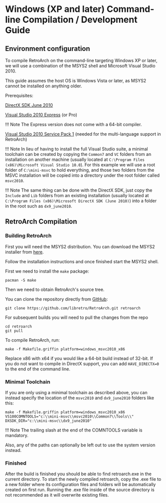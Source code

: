 # Windows (XP and later) Command-line Compilation / Development Guide

## Environment configuration

To compile RetroArch on the command-line targeting Windows XP or later, we will use a combination of the MSYS2 shell and Microsoft Visual Studio 2010.

This guide assumes the host OS is Windows Vista or later, as MSYS2 cannot be installed on anything older.

Prerequisites:

[DirectX SDK June 2010](https://www.microsoft.com/en-us/download/details.aspx?id=6812)

[Visual Studio 2010 Express](http://web.archive.org/web/20161014172355/http://download.microsoft.com/download/1/E/5/1E5F1C0A-0D5B-426A-A603-1798B951DDAE/VS2010Express1.iso) (or Pro)

!!! Note
    The Express version does not come with a 64-bit compiler.

[Visual Studio 2010 Service Pack 1](http://web.archive.org/web/20160401071422/http://download.microsoft.com/download/E/B/A/EBA0A152-F426-47E6-9E3F-EFB686E3CA20/VS2010SP1dvd1.iso) (needed for the multi-language support in RetroArch)

!!! Note
    In lieu of having to install the full Visual Studio suite, a minimal toolchain can be created by copying the `Common7` and `VC` folders from an installation on another machine (usually located at `C:\Program Files (x86)\Microsoft Visual Studio 10.0`). For this example we will use a root folder of `C:\mini-msvc` to hold everything, and those two folders from the MSVC installation will be copied into a directory under the root folder called `msvc2010`.

!!! Note
    The same thing can be done with the DirectX SDK, just copy the `Include` and `Lib` folders from an existing installation (usually located at `C:\Program Files (x86)\Microsoft DirectX SDK (June 2010)`) into a folder in the root such as `dx9_june2010`.

## RetroArch Compilation
### Building RetroArch

First you will need the MSYS2 distribution. You can download the MSYS2 installer from [here](http://msys2.github.io/).

Follow the installation instructions and once finished start the MSYS2 shell.

First we need to install the `make` package:

    pacman -S make

Then we need to obtain RetroArch's source tree.

You can clone the repository directly from [GitHub](https://github.com/libretro/RetroArch):

    git clone https://github.com/libretro/RetroArch.git retroarch

For subsequent builds you will need to pull the changes from the repo

    cd retroarch
    git pull

To compile RetroArch, run:

    make -f Makefile.griffin platform=windows_msvc2010_x86

Replace x86 with x64 if you would like a 64-bit build instead of 32-bit. If you do not want to compile in DirectX support, you can add `HAVE_DIRECTX=0` to the end of the command line.

### Minimal Toolchain

If you are only using a minimal toolchain as described above, you can instead specify the location of the `msvc2010` and `dx9_june2010` folders like this:

    make -f Makefile.griffin platform=windows_msvc2010_x86 VS100COMNTOOLS="c:\\mini-msvc\\msvc2010\\Common7\\Tools\\" DXSDK_DIR="c:\\mini-msvc\\dx9_june2010"

!!! Note
    The trailing slash at the end of the COMNTOOLS variable is mandatory.

Also, any of the paths can optionally be left out to use the system version instead.

### Finished

After the build is finished you should be able to find retroarch.exe in the current directory. To start the newly compiled retroarch, copy the .exe file to a new folder where its configuration files and folders will be automatically created on first run. Running the .exe file inside of the source directory is not recommended as it will overwrite existing files.
